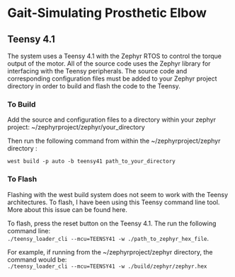 # Gait-Simulating Prosthetic Elbow

## Teensy 4.1 

The system uses a Teensy 4.1 with the Zephyr RTOS to control the torque output of the motor. All of the source code uses the Zephyr library for interfacing with the Teensy peripherals. The source code and corresponding configuration files must be added to your Zephyr project directory in order to build and flash the code to the Teensy. 

### To Build 
Add the source and configuration files to a directory within your zephyr project: ~/zephyrproject/zephyr/your_directory

Then run the following command from within the ~/zephyrproject/zephyr directory :

`west build -p auto -b teensy41 path_to_your_directory`

### To Flash
Flashing with the west build system does not seem to work with the Teensy architectures. To flash, I have been using this Teensy command line tool. More about this issue can be found here.

To flash, press the reset button on the Teensy 4.1. The run the following command line:  
`./teensy_loader_cli --mcu=TEENSY41 -w ./path_to_zephyr_hex_file`. 

For example, if running from the ~/zephyrproject/zephyr directory, the command would be:   
`./teensy_loader_cli --mcu=TEENSY41 -w ./build/zephyr/zephyr.hex`
